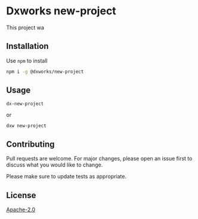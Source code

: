 # Dxworks new-project

This project wa

## Installation

Use `npm` to install

```bash
npm i -g @dxworks/new-project
```

## Usage

```shell
dx-new-project
```

or

```shell
dxw new-project
```

## Contributing

Pull requests are welcome. For major changes, please open an issue first to discuss what you would like to change.

Please make sure to update tests as appropriate.

## License

[Apache-2.0](https://choosealicense.com/licenses/apache)
